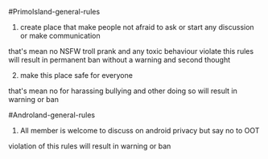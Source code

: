 #PrimoIsland-general-rules

1. create place that make people not afraid to ask
or start any discussion or make communication

that's mean no NSFW troll prank and any toxic behaviour
violate this rules will result in permanent ban without a warning and second thought

2. make this place safe for everyone

that's mean no for harassing bullying and other
doing so will result in warning or ban


#Androland-general-rules

1. All member is welcome to discuss on android privacy
but say no to OOT

violation of this rules will result in warning or ban


